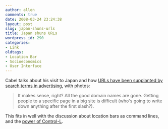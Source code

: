 ```yaml
---
author: allen
comments: true
date: 2008-03-24 23:24:38
layout: post
slug: japan-shuns-urls
title: Japan shuns URLs
wordpress_id: 290
categories:
- Link
oldtags:
- Location Bar
- Socioeconomics
- User Interface
---
```


Cabel talks about his visit to Japan and how [URLs have been supplanted by search terms in advertising](http://www.cabel.name/2008/03/japan-urls-are-totally-out.html), with photos:


> It makes sense, right? All the good domain names are gone. Getting people to a specific page in a big site is difficult (who's going to write down anything after the first slash?).


This fits in well with the discussion about location bars as command lines, and the [power of Control-L](http://yangman.ca/blog/2008/03/24/ctrll/).
